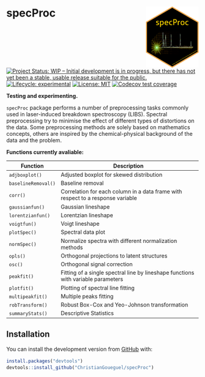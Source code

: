 
<!-- README.md is generated from README.Rmd. Please edit that file -->
<!-- badges: start -->

# specProc <img src="man/figures/logo.png" align="right" height="160"/>

[![Project Status: WIP – Initial development is in progress, but there
has not yet been a stable, usable release suitable for the
public.](https://www.repostatus.org/badges/latest/active.svg)](https://www.repostatus.org/#active)
[![Lifecycle:
experimental](https://img.shields.io/badge/lifecycle-experimental-orange.svg)](https://lifecycle.r-lib.org/articles/stages.html#experimental)
[![License:
MIT](https://img.shields.io/badge/License-MIT-blue.svg)](https://opensource.org/licenses/MIT)
[![Codecov test
coverage](https://codecov.io/gh/ChristianGoueguel/specProc/branch/main/graph/badge.svg)](https://app.codecov.io/gh/ChristianGoueguel/specProc?branch=main)

<!-- badges: end -->

**Testing and experimenting.**

`specProc` package performs a number of preprocessing tasks commonly
used in laser-induced breakdown spectroscopy (LIBS). Spectral
preprocessing try to minimise the effect of different types of
distortions on the data. Some preprocessing methods are solely based on
mathematics concepts, others are inspired by the chemical-physical
background of the data and the problem.

**Functions currently avaliable:**

| **Function**        | **Description**                                                                   |
|---------------------|-----------------------------------------------------------------------------------|
| `adjboxplot()`      | Adjusted boxplot for skewed distribution                                          |
| `baselineRemoval()` | Baseline removal                                                                  |
| `corr()`            | Correlation for each column in a data frame with respect to a response variable   |
| `gaussianfun()`     | Gaussian lineshape                                                                |
| `lorentzianfun()`   | Lorentzian lineshape                                                              |
| `voigtfun()`        | Voigt lineshape                                                                   |
| `plotSpec()`        | Spectral data plot                                                                |
| `normSpec()`        | Normalize spectra with different normalization methods                            |
| `opls()`            | Orthogonal projections to latent structures                                       |
| `osc()`             | Orthogonal signal correction                                                      |
| `peakfit()`         | Fitting of a single spectral line by lineshape functions with variable parameters |
| `plotfit()`         | Plotting of spectral line fitting                                                 |
| `multipeakfit()`    | Multiple peaks fitting                                                            |
| `robTransform()`    | Robust Box-Cox and Yeo-Johnson transformation                                     |
| `summaryStats()`    | Descriptive Statistics                                                            |

## Installation

You can install the development version from
[GitHub](https://github.com/) with:

``` r
install.packages("devtools")
devtools::install_github("ChristianGoueguel/specProc")
```
